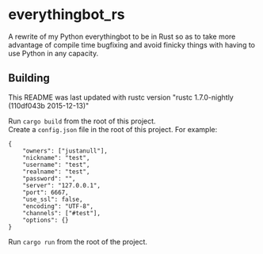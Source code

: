 # everythingbot_rs

A rewrite of my Python everythingbot to be in Rust so as to take more advantage of compile time bugfixing and avoid finicky things with having to use Python in any capacity.

## Building

This README was last updated with rustc version "rustc 1.7.0-nightly (110df043b 2015-12-13)"

Run `cargo build` from the root of this project.  
Create a `config.json` file in the root of this project. For example:

    {
        "owners": ["justanull"],
        "nickname": "test",
        "username": "test",
        "realname": "test",
        "password": "",
        "server": "127.0.0.1",
        "port": 6667,
        "use_ssl": false,
        "encoding": "UTF-8",
        "channels": ["#test"],
        "options": {}
    }

Run `cargo run` from the root of the project.
